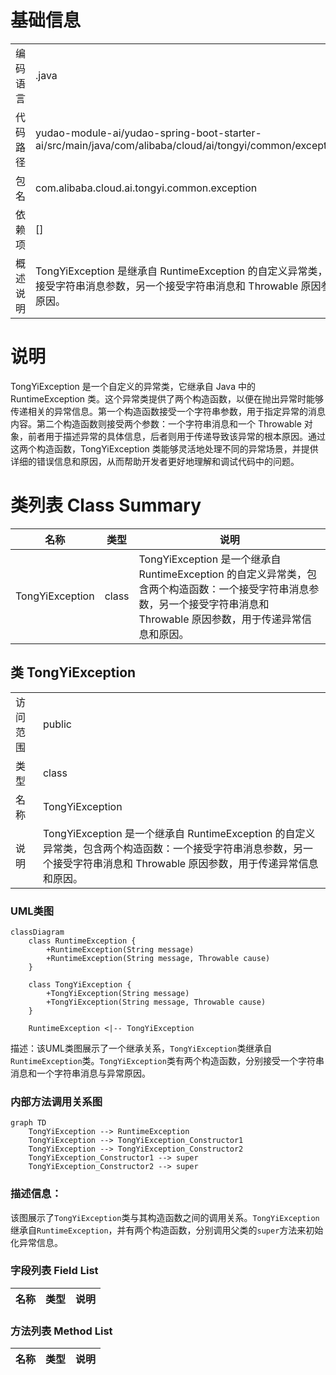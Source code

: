 # 基础信息

|      |      |
|------|------|
| 编码语言 | .java |
| 代码路径 | yudao-module-ai/yudao-spring-boot-starter-ai/src/main/java/com/alibaba/cloud/ai/tongyi/common/exception/TongYiException.java |
| 包名 | com.alibaba.cloud.ai.tongyi.common.exception |
| 依赖项 | [] |
| 概述说明 | TongYiException 是继承自 RuntimeException 的自定义异常类，提供两个构造函数：一个接受字符串消息参数，另一个接受字符串消息和 Throwable 原因参数，用于传递异常信息和原因。 |

# 说明

TongYiException 是一个自定义的异常类，它继承自 Java 中的 RuntimeException 类。这个异常类提供了两个构造函数，以便在抛出异常时能够传递相关的异常信息。第一个构造函数接受一个字符串参数，用于指定异常的消息内容。第二个构造函数则接受两个参数：一个字符串消息和一个 Throwable 对象，前者用于描述异常的具体信息，后者则用于传递导致该异常的根本原因。通过这两个构造函数，TongYiException 类能够灵活地处理不同的异常场景，并提供详细的错误信息和原因，从而帮助开发者更好地理解和调试代码中的问题。

# 类列表 Class Summary

| 名称   | 类型  | 说明 |
|-------|------|-------------|
| TongYiException | class | TongYiException 是一个继承自 RuntimeException 的自定义异常类，包含两个构造函数：一个接受字符串消息参数，另一个接受字符串消息和 Throwable 原因参数，用于传递异常信息和原因。 |



## 类 TongYiException

|      |      |
|------|------|
| 访问范围 | public |
| 类型 | class |
| 名称 | TongYiException |
| 说明 | TongYiException 是一个继承自 RuntimeException 的自定义异常类，包含两个构造函数：一个接受字符串消息参数，另一个接受字符串消息和 Throwable 原因参数，用于传递异常信息和原因。 |


### UML类图

```mermaid
classDiagram
    class RuntimeException {
        +RuntimeException(String message)
        +RuntimeException(String message, Throwable cause)
    }

    class TongYiException {
        +TongYiException(String message)
        +TongYiException(String message, Throwable cause)
    }

    RuntimeException <|-- TongYiException
```

描述：该UML类图展示了一个继承关系，`TongYiException`类继承自`RuntimeException`类。`TongYiException`类有两个构造函数，分别接受一个字符串消息和一个字符串消息与异常原因。


### 内部方法调用关系图

```mermaid
graph TD
    TongYiException --> RuntimeException
    TongYiException --> TongYiException_Constructor1
    TongYiException --> TongYiException_Constructor2
    TongYiException_Constructor1 --> super
    TongYiException_Constructor2 --> super
```

### 描述信息：
该图展示了`TongYiException`类与其构造函数之间的调用关系。`TongYiException`继承自`RuntimeException`，并有两个构造函数，分别调用父类的`super`方法来初始化异常信息。

### 字段列表 Field List

| 名称  | 类型  | 说明 |
|-------|-------|------|

### 方法列表 Method List

| 名称  | 类型  | 说明 |
|-------|-------|------|




